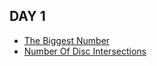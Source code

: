 ## DAY 1
- [The Biggest Number](https://programmers.co.kr/learn/courses/30/lessons/42746)
- [Number Of Disc Intersections](https://app.codility.com/programmers/lessons/6-sorting/number_of_disc_intersections/)

